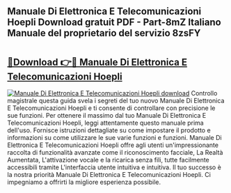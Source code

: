 ## Manuale Di Elettronica E Telecomunicazioni Hoepli Download gratuit PDF - Part-8mZ Italiano Manuale del proprietario del servizio 8zsFY

# <h2><a href="http://dfb6fmi.blite.top/?on=Manuale+Di+Elettronica+E+Telecomunicazioni+Hoepli">🔗Download 👉🔴 Manuale Di Elettronica E Telecomunicazioni Hoepli</a></h2>

[![Manuale Di Elettronica E Telecomunicazioni Hoepli download](https://i.imgur.com/lujVjoI.png)](http://dfb6fmi.blite.top/?on=Manuale+Di+Elettronica+E+Telecomunicazioni+Hoepli)
Controllo magistrale questa guida svela i segreti del tuo nuovo Manuale Di Elettronica E Telecomunicazioni Hoepli e ti consente di controllare con precisione le sue funzioni. Per ottenere il massimo dal tuo Manuale Di Elettronica E Telecomunicazioni Hoepli, leggi attentamente questo manuale prima dell'uso. Fornisce istruzioni dettagliate su come impostare il prodotto e informazioni su come utilizzare le sue varie funzioni e funzioni. Manuale Di Elettronica E Telecomunicazioni Hoepli offre agli utenti un'impressionante raccolta di funzionalità avanzate come il riconoscimento facciale, La Realtà Aumentata, L'attivazione vocale e la ricarica senza fili, tutte facilmente accessibili tramite L'interfaccia utente intuitiva e intuitiva. Il tuo successo è la nostra priorità Manuale Di Elettronica E Telecomunicazioni Hoepli. Ci impegniamo a offrirti la migliore esperienza possibile.
